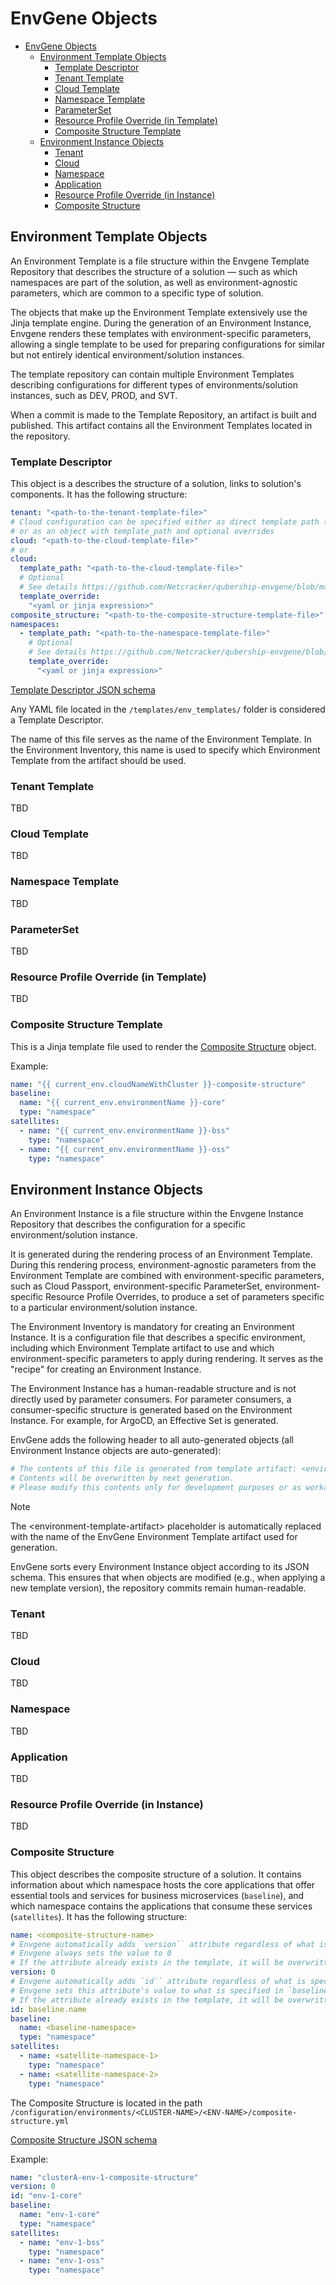 # EnvGene Objects

- [EnvGene Objects](#envgene-objects)
  - [Environment Template Objects](#environment-template-objects)
    - [Template Descriptor](#template-descriptor)
    - [Tenant Template](#tenant-template)
    - [Cloud Template](#cloud-template)
    - [Namespace Template](#namespace-template)
    - [ParameterSet](#parameterset)
    - [Resource Profile Override (in Template)](#resource-profile-override-in-template)
    - [Composite Structure Template](#composite-structure-template)
  - [Environment Instance Objects](#environment-instance-objects)
    - [Tenant](#tenant)
    - [Cloud](#cloud)
    - [Namespace](#namespace)
    - [Application](#application)
    - [Resource Profile Override (in Instance)](#resource-profile-override-in-instance)
    - [Composite Structure](#composite-structure)

## Environment Template Objects

An Environment Template is a file structure within the Envgene Template Repository that describes the structure of a solution — such as which namespaces are part of the solution, as well as environment-agnostic parameters, which are common to a specific type of solution.

The objects that make up the Environment Template extensively use the Jinja template engine. During the generation of an Environment Instance, Envgene renders these templates with environment-specific parameters, allowing a single template to be used for preparing configurations for similar but not entirely identical environment/solution instances.

The template repository can contain multiple Environment Templates describing configurations for different types of environments/solution instances, such as DEV, PROD, and SVT.

When a commit is made to the Template Repository, an artifact is built and published. This artifact contains all the Environment Templates located in the repository.

### Template Descriptor

This object is a describes the structure of a solution, links to solution's components. It has the following structure:

```yaml
tenant: "<path-to-the-tenant-template-file>"
# Cloud configuration can be specified either as direct template path (string) 
# or as an object with template_path and optional overrides
cloud: "<path-to-the-cloud-template-file>"
# or
cloud:
  template_path: "<path-to-the-cloud-template-file>"
  # Optional
  # See details https://github.com/Netcracker/qubership-envgene/blob/main/docs/template-override.md
  template_override:     
    "<yaml or jinja expression>"
composite_structure: "<path-to-the-composite-structure-template-file>"
namespaces:
  - template_path: "<path-to-the-namespace-template-file>"
    # Optional
    # See details https://github.com/Netcracker/qubership-envgene/blob/main/docs/template-override.md
    template_override:
      "<yaml or jinja expression>"
```

[Template Descriptor JSON schema](/schemas/template-descriptor.schema.json)

Any YAML file located in the `/templates/env_templates/` folder is considered a Template Descriptor.

The name of this file serves as the name of the Environment Template. In the Environment Inventory, this name is used to specify which Environment Template from the artifact should be used.

### Tenant Template

TBD

### Cloud Template

TBD

### Namespace Template

TBD

### ParameterSet

TBD

### Resource Profile Override (in Template)

TBD

### Composite Structure Template

This is a Jinja template file used to render the [Composite Structure](#composite-structure) object.

Example:

```yaml
name: "{{ current_env.cloudNameWithCluster }}-composite-structure"
baseline:
  name: "{{ current_env.environmentName }}-core"
  type: "namespace"
satellites:
  - name: "{{ current_env.environmentName }}-bss"
    type: "namespace"
  - name: "{{ current_env.environmentName }}-oss"
    type: "namespace"
```

## Environment Instance Objects

An Environment Instance is a file structure within the Envgene Instance Repository that describes the configuration for a specific environment/solution instance.  

It is generated during the rendering process of an Environment Template. During this rendering process, environment-agnostic parameters from the Environment Template are combined with environment-specific parameters, such as Cloud Passport, environment-specific ParameterSet, environment-specific Resource Profile Overrides, to produce a set of parameters specific to a particular environment/solution instance.  

The Environment Inventory is mandatory for creating an Environment Instance. It is a configuration file that describes a specific environment, including which Environment Template artifact to use and which environment-specific parameters to apply during rendering. It serves as the "recipe" for creating an Environment Instance.  

The Environment Instance has a human-readable structure and is not directly used by parameter consumers. For parameter consumers, a consumer-specific structure is generated based on the Environment Instance. For example, for ArgoCD, an Effective Set is generated.

EnvGene adds the following header to all auto-generated objects (all Environment Instance objects are auto-generated):

```yaml
# The contents of this file is generated from template artifact: <environment-template-artifact>.
# Contents will be overwritten by next generation.
# Please modify this contents only for development purposes or as workaround.
```

> [!NOTE]
> The \<environment-template-artifact> placeholder is automatically replaced with the name of the EnvGene Environment Template artifact used for generation.

EnvGene sorts every Environment Instance object according to its JSON schema. This ensures that when objects are modified (e.g., when applying a new template version), the repository commits remain human-readable.

### Tenant

TBD

### Cloud

TBD

### Namespace

TBD

### Application

TBD

### Resource Profile Override (in Instance)

TBD

### Composite Structure

This object describes the composite structure of a solution. It contains information about which namespace hosts the core applications that offer essential tools and services for business microservices (`baseline`), and which namespace contains the applications that consume these services (`satellites`). It has the following structure:

```yaml
name: <composite-structure-name>
# Envgene automatically adds `version`` attribute regardless of what is specified in the template
# Envgene always sets the value to 0
# If the attribute already exists in the template, it will be overwritten.
version: 0
# Envgene automatically adds `id`` attribute regardless of what is specified in the template
# Envgene sets this attribute's value to what is specified in `baseline.name`
# If the attribute already exists in the template, it will be overwritten
id: baseline.name
baseline:
  name: <baseline-namespace>
  type: "namespace"
satellites:
  - name: <satellite-namespace-1>
    type: "namespace"
  - name: <satellite-namespace-2>
    type: "namespace"
```

The Composite Structure is located in the path `/configuration/environments/<CLUSTER-NAME>/<ENV-NAME>/composite-structure.yml`

[Composite Structure JSON schema](/schemas/composite-structure.schema.json)

Example:

```yaml
name: "clusterA-env-1-composite-structure"
version: 0
id: "env-1-core"
baseline:
  name: "env-1-core"
  type: "namespace"
satellites:
  - name: "env-1-bss"
    type: "namespace"
  - name: "env-1-oss"
    type: "namespace"
```
